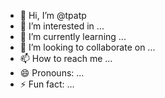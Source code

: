- 👋 Hi, I’m @tpatp
- 👀 I’m interested in ...
- 🌱 I’m currently learning ...
- 💞️ I’m looking to collaborate on ...
- 📫 How to reach me ...
- 😄 Pronouns: ...
- ⚡ Fun fact: ...

<!---
tpatp/tpatp is a ✨ special ✨ repository because its `README.md` (this file) appears on your GitHub profile.
You can click the Preview link to take a look at your changes.
--->
